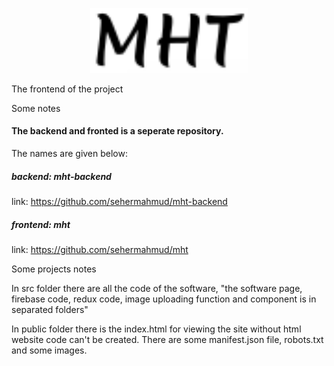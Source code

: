 <p align="center">
  <a href="https://github.com/sehermahmud/friendlytix">
    <img src="/src/mhtLogo.png" alt="Logo" width="50%" height="71%">
  </a>
</p>

The frontend of the project

Some notes

#### The backend and fronted is a seperate repository.

The names are given below:

##### backend: mht-backend

link: https://github.com/sehermahmud/mht-backend

##### frontend: mht

link: https://github.com/sehermahmud/mht

Some projects notes

In src folder there are all the code of the software, "the software page, firebase code, redux code, image uploading function and component is in separated folders"

In public folder there is the index.html for viewing the site without html website code can't be created. There are some manifest.json file, robots.txt and some images.
